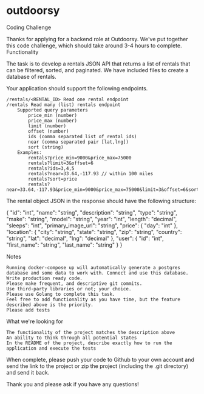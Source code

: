 # outdoorsy

Coding Challenge

Thanks for applying for a backend role at Outdoorsy. We've put together this code challenge, which should take around 3-4 hours to complete.
Functionality

The task is to develop a rentals JSON API that returns a list of rentals that can be filtered, sorted, and paginated. We have included files to create a database of rentals.

Your application should support the following endpoints.

    /rentals/<RENTAL_ID> Read one rental endpoint
    /rentals Read many (list) rentals endpoint
        Supported query parameters
            price_min (number)
            price_max (number)
            limit (number)
            offset (number)
            ids (comma separated list of rental ids)
            near (comma separated pair [lat,lng])
            sort (string)
        Examples:
            rentals?price_min=9000&price_max=75000
            rentals?limit=3&offset=6
            rentals?ids=3,4,5
            rentals?near=33.64,-117.93 // within 100 miles
            rentals?sort=price
            rentals?near=33.64,-117.93&price_min=9000&price_max=75000&limit=3&offset=6&sort=price

The rental object JSON in the response should have the following structure:

{
  "id": "int",
  "name": "string",
  "description": "string",
  "type": "string",
  "make": "string",
  "model": "string",
  "year": "int",
  "length": "decimal",
  "sleeps": "int",
  "primary_image_url": "string",
  "price": {
    "day": "int"
  },
  "location": {
    "city": "string",
    "state": "string",
    "zip": "string",
    "country": "string",
    "lat": "decimal",
    "lng": "decimal"
  },
  "user": {
    "id": "int",
    "first_name": "string",
    "last_name": "string"
  }
}

Notes

    Running docker-compose up will automatically generate a postgres database and some data to work with. Connect and use this database.
    Write production ready code.
    Please make frequent, and descriptive git commits.
    Use third-party libraries or not; your choice.
    Please use Golang to complete this task.
    Feel free to add functionality as you have time, but the feature described above is the priority.
    Please add tests

What we're looking for

    The functionality of the project matches the description above
    An ability to think through all potential states
    In the README of the project, describe exactly how to run the application and execute the tests

When complete, please push your code to Github to your own account and send the link to the project or zip the project (including the .git directory) and send it back.

Thank you and please ask if you have any questions!
